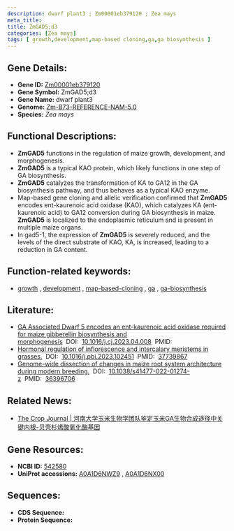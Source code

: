 ```yaml
---
description: dwarf plant3 ; Zm00001eb379120 ; Zea mays
meta_title:
title: ZmGAD5;d3
categories: [Zea mays]
tags: [ growth,development,map-based cloning,ga,ga biosynthesis ]
---
```


## Gene Details:
- **Gene ID:**	[Zm00001eb379120](https://www.maizegdb.org/gene_center/gene/Zm00001eb379120)
- **Gene Symbol:** ZmGAD5;d3
- **Gene Name:** dwarf plant3
- **Genome:** [Zm-B73-REFERENCE-NAM-5.0](https://www.maizegdb.org/genome/assembly/Zm-B73-REFERENCE-NAM-5.0)
- **Species:** *Zea mays*

## Functional Descriptions:
   - **ZmGAD5** functions in the regulation of maize growth, development, and morphogenesis.
   - **ZmGAD5** is a typical KAO protein, which likely functions in one step of GA biosynthesis.
   - **ZmGAD5** catalyzes the transformation of KA to GA12 in the GA biosynthesis pathway, and thus behaves as a typical KAO enzyme.
   - Map-based gene cloning and allelic verification confirmed that **ZmGAD5** encodes ent-kaurenoic acid oxidase (KAO), which catalyzes KA (ent-kaurenoic acid) to GA12 conversion during GA biosynthesis in maize. **ZmGAD5** is localized to the endoplasmic reticulum and is present in multiple maize organs.
   - In gad5-1, the expression of **ZmGAD5** is severely reduced, and the levels of the direct substrate of KAO, KA, is increased, leading to a reduction in GA content.

## Function-related keywords:
- [growth](/tags/growth/)&nbsp;,&nbsp;[development](/tags/development/)&nbsp;,&nbsp;[map-based-cloning](/tags/map-based-cloning/)&nbsp;,&nbsp;[ga](/tags/ga/)&nbsp;,&nbsp;[ga-biosynthesis](/tags/ga-biosynthesis/)

## Literature:
   - [GA Associated Dwarf 5 encodes an ent-kaurenoic acid oxidase required for maize gibberellin biosynthesis and morphogenesis]( https://www.sciencedirect.com/science/article/pii/S2214514123000661#s0070)&nbsp;&nbsp;DOI:&nbsp;&nbsp;[10.1016/j.cj.2023.04.008](https://www.sciencedirect.com/science/article/pii/S2214514123000661#s0070)&nbsp;&nbsp;PMID:&nbsp;&nbsp;[](https://pubmed.ncbi.nlm.nih.gov//)
   - [Hormonal regulation of inflorescence and intercalary meristems in grasses.]( https://www.sciencedirect.com/science/article/abs/pii/S1369526623001164?via%3Dihub)&nbsp;&nbsp;DOI:&nbsp;&nbsp;[10.1016/j.pbi.2023.102451](https://www.sciencedirect.com/science/article/abs/pii/S1369526623001164?via%3Dihub)&nbsp;&nbsp;PMID:&nbsp;&nbsp;[37739867](https://pubmed.ncbi.nlm.nih.gov/37739867/)
   - [Genome-wide dissection of changes in maize root system architecture during modern breeding.]( https://www.nature.com/articles/s41477-022-01274-z)&nbsp;&nbsp;DOI:&nbsp;&nbsp;[10.1038/s41477-022-01274-z](https://www.nature.com/articles/s41477-022-01274-z)&nbsp;&nbsp;PMID:&nbsp;&nbsp;[36396706](https://pubmed.ncbi.nlm.nih.gov/36396706/)

## Related News:
   - [The Crop Journal | 河南大学玉米生物学团队鉴定玉米GA生物合成途径中关键内根-贝壳杉烯酸氧化酶基因](https://mp.weixin.qq.com/s/CTtIRN6hQsBjxovP-cDC7Q)

## Gene Resources:
- **NCBI ID:** [542580](https://www.ncbi.nlm.nih.gov/gene/?term=542580)
- **UniProt accessions:** [A0A1D6NWZ9](https://www.uniprot.org/uniprotkb/A0A1D6NWZ9/entry)&nbsp;,&nbsp;[A0A1D6NX00](https://www.uniprot.org/uniprotkb/A0A1D6NX00/entry)



## Sequences:
- **CDS Sequence:**
- **Protein Sequence:**
